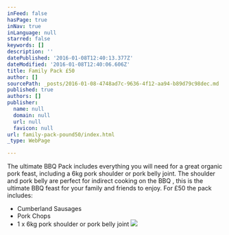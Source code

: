 ```yaml
---
inFeed: false
hasPage: true
inNav: true
inLanguage: null
starred: false
keywords: []
description: ''
datePublished: '2016-01-08T12:40:13.377Z'
dateModified: '2016-01-08T12:40:06.606Z'
title: Family Pack £50
author: []
sourcePath: _posts/2016-01-08-4748ad7c-9636-4f12-aa94-b89d79c98dec.md
published: true
authors: []
publisher:
  name: null
  domain: null
  url: null
  favicon: null
url: family-pack-pound50/index.html
_type: WebPage

---
```

The ultimate BBQ Pack includes everything you will need for a great organic pork feast, including a 6kg pork shoulder or pork belly joint. The
shoulder and pork belly are perfect for indirect cooking on the BBQ , this is
the ultimate BBQ feast for your family and friends to enjoy. For £50 the pack
includes:

* Cumberland Sausages
* Pork Chops
* 1 x 6kg pork shoulder or pork belly joint
![](https://the-grid-user-content.s3-us-west-2.amazonaws.com/865542f0-3a2a-4e39-ba98-d1dcba26416c.jpg)